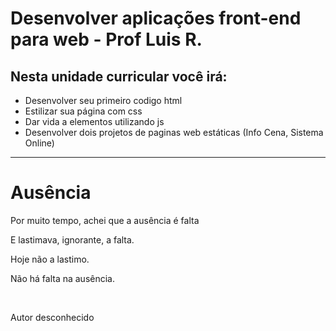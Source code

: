 # Desenvolver aplicações front-end para web - Prof Luis R.

## Nesta unidade curricular você irá:

- Desenvolver seu primeiro codigo html
- Estilizar sua página com css
- Dar vida a elementos utilizando js
- Desenvolver dois projetos de paginas web estáticas (Info Cena, Sistema Online)

<hr>
<!DOCTYPE html>
<html lang="pt-br">
<head>
    <meta charset="UTF-8">
    <meta name="viewport" content="width=device-width, initial-scale=1.0">
</head>
<body>
    <h1>Ausência</h1>
    <p>Por muito tempo, achei que a ausência é falta</p>
    <p>E lastimava, ignorante, a falta.</p>
    <p>Hoje não a lastimo.</p>
    <p>Não há falta na ausência.</p><br>
    <p>Autor desconhecido</p>
</body>
</html>
